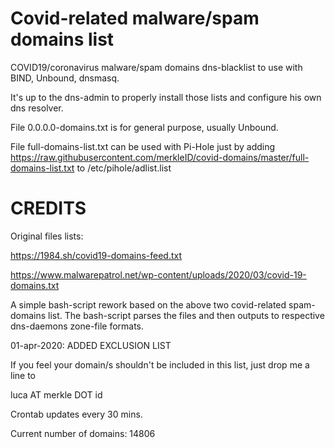 # Covid-related malware/spam domains list

COVID19/coronavirus malware/spam domains dns-blacklist to use with BIND, Unbound, dnsmasq.

It's up to the dns-admin to properly install those lists and configure his own dns resolver.

File 0.0.0.0-domains.txt is for general purpose, usually Unbound.

File full-domains-list.txt can be used with Pi-Hole just by adding
https://raw.githubusercontent.com/merkleID/covid-domains/master/full-domains-list.txt
to /etc/pihole/adlist.list



# CREDITS

Original files lists:

https://1984.sh/covid19-domains-feed.txt

https://www.malwarepatrol.net/wp-content/uploads/2020/03/covid-19-domains.txt

A simple bash-script rework based on the above two covid-related spam-domains list.
The bash-script parses the files and then outputs to respective dns-daemons zone-file formats.

01-apr-2020: ADDED EXCLUSION LIST

If you feel your domain/s shouldn't be included in this list, just drop me a line to


luca AT merkle DOT id 


Crontab updates every 30 mins.


Current number of domains: 14806
